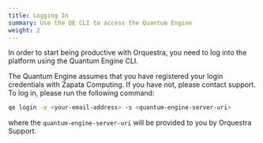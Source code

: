 ```yaml
---
title: Logging In
summary: Use the QE CLI to access the Quantum Engine
weight: 2
---
```


In order to start being productive with Orquestra, you need to log into the platform using the Quantum Engine CLI.

The Quantum Engine assumes that you have registered your login credentials with Zapata Computing. If you have not, please contact support. To log in, please run the following command:

```Bash
qe login -e <your-email-address> -s <quantum-engine-server-uri>
```

where the `quantum-engine-server-uri` will be provided to you by Orquestra Support.
